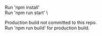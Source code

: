 Run 'npm install' \
Run 'npm run start' \

Production build not committed to this repo. \
Run 'npm run build' for production build.
